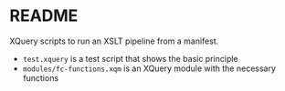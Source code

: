 # README

XQuery scripts to run an XSLT pipeline from a manifest.

* `test.xquery` is a test script that shows the basic principle
* `modules/fc-functions.xqm` is an XQuery module with the necessary functions